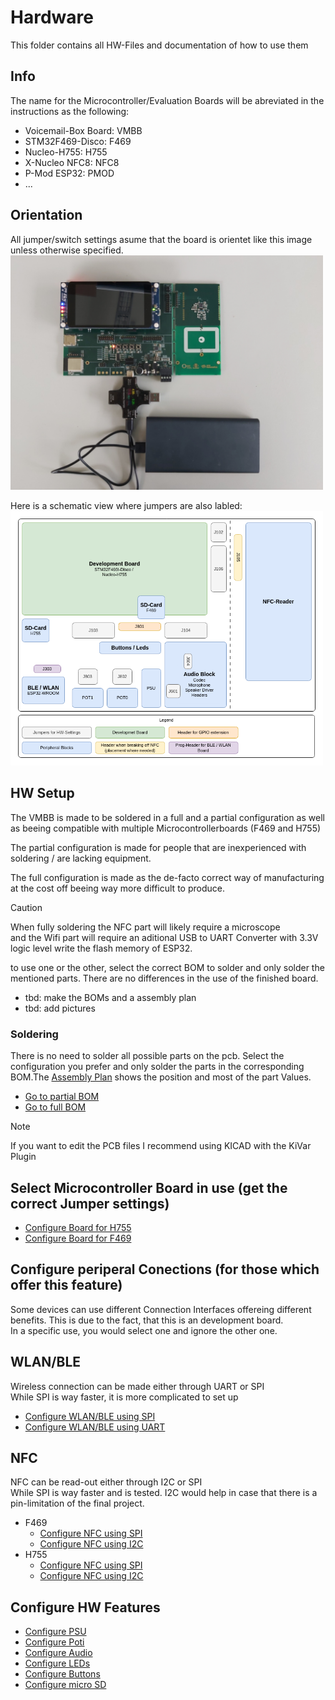 # Hardware
This folder contains all HW-Files and documentation of how to use them

## Info
The name for the Microcontroller/Evaluation Boards will be abreviated in the instructions as the following:
- Voicemail-Box Board: 	VMBB
- STM32F469-Disco:		F469
- Nucleo-H755:			H755
- X-Nucleo NFC8:		NFC8
- P-Mod ESP32:			PMOD
- ...

## Orientation
All jumper/switch settings asume that the board is orientet like this image unless otherwise specified.   
<img src=../Hardware/Picture/20250507_130009.jpg width="500">

Here is a schematic view where jumpers are also labled:  
<img src=../Hardware/Diagramms/HardwareJumper-Overview.png width="500">

## HW Setup
The VMBB is made to be soldered in a full and a partial configuration as well as beeing compatible with
multiple Microcontrollerboards (F469 and H755)

The partial configuration is made for people that are inexperienced with soldering / are lacking equipment.  

The full configuration is made as the de-facto correct way of manufacturing at the cost off beeing way more difficult to produce.

> [!CAUTION]  
> When fully soldering the NFC part will likely require a microscope  
> and the Wifi part will require an aditional USB to UART Converter with 3.3V logic level write the flash memory of ESP32.

to use one or the other, select the correct BOM to solder and only solder the mentioned parts. There are no differences in the use of the finished board.

- tbd: make the BOMs and a assembly plan
- tbd: add pictures

### Soldering
There is no need to solder all possible parts on the pcb. Select the configuration you prefer and only solder the parts in the corresponding BOM.The [Assembly Plan](PCB/Fab/voicemail-box-F_Fab.pdf) shows the position and most of the part Values.
- [Go to partial BOM](PCB/BOM/voicemail-box_partial.csv)
- [Go to full BOM](PCB/BOM/voicemail-box_full.csv)

> [!NOTE]  
> If you want to edit the PCB files I recommend using KICAD with the KiVar Plugin

## Select Microcontroller Board in use (get the correct Jumper settings)
- [Configure Board for H755](Config/H755/H755.md)
- [Configure Board for F469](Config/F469/F469.md)

## Configure periperal Conections (for those which offer this feature)
Some devices can use different Connection Interfaces offereing different benefits.
This is due to the fact, that this is an development board.  
In a specific use, you would select one and ignore the other one.

## WLAN/BLE
Wireless connection can be made either through UART or SPI  
While SPI is way faster, it is more complicated to set up
- [Configure WLAN/BLE using SPI](Config/SPI_WLAN.md)
- [Configure WLAN/BLE using UART](Config/UART_WLAN.md)
## NFC
NFC can be read-out either through I2C or SPI  
While SPI is way faster and is tested.
I2C would help in case that there is a pin-limitation of the final project.
- F469
    - [Configure NFC using SPI](Config/F469/NFC_SPI_F469.md)
    - [Configure NFC using I2C](Config/F469/NFC_I2C_F469.md) 
- H755
    - [Configure NFC using SPI](Config/H755/NFC_SPI_H755.md)
    - [Configure NFC using I2C](Config/H755/NFC_I2C_H755.md) 

## Configure HW Features
- [Configure PSU](Config/PSU.md)
- [Configure Poti](Config/Poti.md)
- [Configure Audio](Config/Audio.md)
- [Configure LEDs](Config/Leds.md)
- [Configure Buttons](Config/Buttons.md)
- [Configure micro SD](Config/uSD.md)
